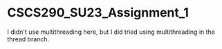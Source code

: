 # CSCS290_SU23_Assignment_1

I didn't use multithreading here, but I did tried using multithreading in the thread branch.
